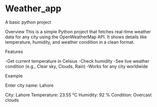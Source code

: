 # Weather_app
A basic python project

Overview
This is a simple Python project that fetches real-time weather data for any city using the OpenWeatherMap API.
It shows details like temperature, humidity, and weather condition in a clean format.

Features

-Get current temperature in Celsius
-Check humidity
-See live weather condition (e.g., Clear sky, Clouds, Rain) 
-Works for any city worldwide

Example

Enter city name: Lahore

 City: Lahore
 Temperature: 23.55 °C
 Humidity: 92 %
 Condition: Overcast clouds

